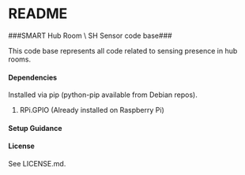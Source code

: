 # README #

###SMART Hub Room \ SH Sensor code base###

This code base represents all code related to sensing presence in hub rooms. 

#### Dependencies ####
Installed via pip (python-pip available from Debian repos).
1. RPi.GPIO (Already installed on Raspberry Pi)

#### Setup Guidance ####

#### License ####
See LICENSE.md.